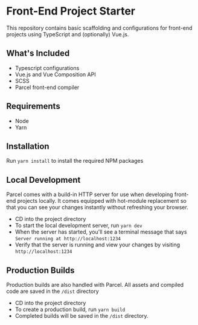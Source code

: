 # Front-End Project Starter

This repository contains basic scaffolding and configurations for front-end projects using TypeScript and (optionally) Vue.js.

## What's Included
* Typescript configurations
* Vue.js and Vue Composition API
* SCSS
* Parcel front-end compiler

## Requirements

* Node
* Yarn

## Installation

Run `yarn install` to install the required NPM packages

## Local Development

Parcel comes with a build-in HTTP server for use when developing front-end projects locally. It comes equipped with hot-module replacement so that you can see your changes instantly without refreshing your browser.

* CD into the project directory
* To start the local development server, run `yarn dev`
* When the server has started, you'll see a terminal message that says `Server running at http://localhost:1234`
* Verify that the server is running and view your changes by visiting `http://localhost:1234`

## Production Builds

Production builds are also handled with Parcel. All assets and compiled code are saved in the `/dist` directory

* CD into the project directory
* To create a production build, run `yarn build`
* Completed builds will be saved in the `/dist` directory.
